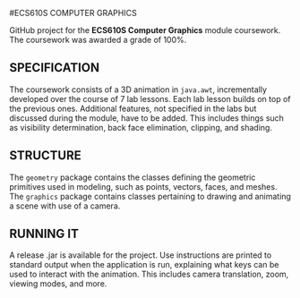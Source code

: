 #ECS610S COMPUTER GRAPHICS

GitHub project for the **ECS610S Computer Graphics** module coursework.
The coursework was awarded a grade of 100%.


## SPECIFICATION
The coursework consists of a 3D animation in `java.awt`, incrementally
developed over the course of 7 lab lessons. Each lab lesson builds
on top of the previous ones. Additional features, not specified in the
labs but discussed during the module, have to be added. This includes
things such as visibility determination, back face elimination,
clipping, and shading.


## STRUCTURE
The `geometry` package contains the classes defining the geometric
primitives used in modeling, such as points, vectors, faces, and
meshes. The `graphics` package contains classes pertaining to
drawing and animating a scene with use of a camera.


## RUNNING IT
A release .jar is available for the project. Use instructions are printed
to standard output when the application is run, explaining what keys can
be used to interact with the animation. This includes camera translation,
zoom, viewing modes, and more.